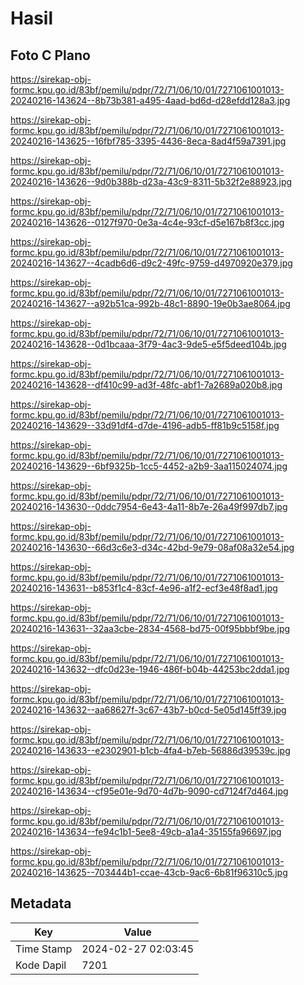 # Hasil

## Foto C Plano

https://sirekap-obj-formc.kpu.go.id/83bf/pemilu/pdpr/72/71/06/10/01/7271061001013-20240216-143624--8b73b381-a495-4aad-bd6d-d28efdd128a3.jpg

https://sirekap-obj-formc.kpu.go.id/83bf/pemilu/pdpr/72/71/06/10/01/7271061001013-20240216-143625--16fbf785-3395-4436-8eca-8ad4f59a7391.jpg

https://sirekap-obj-formc.kpu.go.id/83bf/pemilu/pdpr/72/71/06/10/01/7271061001013-20240216-143626--9d0b388b-d23a-43c9-8311-5b32f2e88923.jpg

https://sirekap-obj-formc.kpu.go.id/83bf/pemilu/pdpr/72/71/06/10/01/7271061001013-20240216-143626--0127f970-0e3a-4c4e-93cf-d5e167b8f3cc.jpg

https://sirekap-obj-formc.kpu.go.id/83bf/pemilu/pdpr/72/71/06/10/01/7271061001013-20240216-143627--4cadb6d6-d9c2-49fc-9759-d4970920e379.jpg

https://sirekap-obj-formc.kpu.go.id/83bf/pemilu/pdpr/72/71/06/10/01/7271061001013-20240216-143627--a92b51ca-992b-48c1-8890-19e0b3ae8064.jpg

https://sirekap-obj-formc.kpu.go.id/83bf/pemilu/pdpr/72/71/06/10/01/7271061001013-20240216-143628--0d1bcaaa-3f79-4ac3-9de5-e5f5deed104b.jpg

https://sirekap-obj-formc.kpu.go.id/83bf/pemilu/pdpr/72/71/06/10/01/7271061001013-20240216-143628--df410c99-ad3f-48fc-abf1-7a2689a020b8.jpg

https://sirekap-obj-formc.kpu.go.id/83bf/pemilu/pdpr/72/71/06/10/01/7271061001013-20240216-143629--33d91df4-d7de-4196-adb5-ff81b9c5158f.jpg

https://sirekap-obj-formc.kpu.go.id/83bf/pemilu/pdpr/72/71/06/10/01/7271061001013-20240216-143629--6bf9325b-1cc5-4452-a2b9-3aa115024074.jpg

https://sirekap-obj-formc.kpu.go.id/83bf/pemilu/pdpr/72/71/06/10/01/7271061001013-20240216-143630--0ddc7954-6e43-4a11-8b7e-26a49f997db7.jpg

https://sirekap-obj-formc.kpu.go.id/83bf/pemilu/pdpr/72/71/06/10/01/7271061001013-20240216-143630--66d3c6e3-d34c-42bd-9e79-08af08a32e54.jpg

https://sirekap-obj-formc.kpu.go.id/83bf/pemilu/pdpr/72/71/06/10/01/7271061001013-20240216-143631--b853f1c4-83cf-4e96-a1f2-ecf3e48f8ad1.jpg

https://sirekap-obj-formc.kpu.go.id/83bf/pemilu/pdpr/72/71/06/10/01/7271061001013-20240216-143631--32aa3cbe-2834-4568-bd75-00f95bbbf9be.jpg

https://sirekap-obj-formc.kpu.go.id/83bf/pemilu/pdpr/72/71/06/10/01/7271061001013-20240216-143632--dfc0d23e-1946-486f-b04b-44253bc2dda1.jpg

https://sirekap-obj-formc.kpu.go.id/83bf/pemilu/pdpr/72/71/06/10/01/7271061001013-20240216-143632--aa68627f-3c67-43b7-b0cd-5e05d145ff39.jpg

https://sirekap-obj-formc.kpu.go.id/83bf/pemilu/pdpr/72/71/06/10/01/7271061001013-20240216-143633--e2302901-b1cb-4fa4-b7eb-56886d39539c.jpg

https://sirekap-obj-formc.kpu.go.id/83bf/pemilu/pdpr/72/71/06/10/01/7271061001013-20240216-143634--cf95e01e-9d70-4d7b-9090-cd7124f7d464.jpg

https://sirekap-obj-formc.kpu.go.id/83bf/pemilu/pdpr/72/71/06/10/01/7271061001013-20240216-143634--fe94c1b1-5ee8-49cb-a1a4-35155fa96697.jpg

https://sirekap-obj-formc.kpu.go.id/83bf/pemilu/pdpr/72/71/06/10/01/7271061001013-20240216-143625--703444b1-ccae-43cb-9ac6-6b81f96310c5.jpg


## Metadata

| Key        | Value               |
| ---------- | ------------------- |
| Time Stamp | 2024-02-27 02:03:45 |
| Kode Dapil | 7201                |



